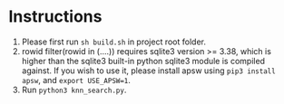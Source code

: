 # Instructions
1. Please first run `sh build.sh` in project root folder.
2. rowid filter(rowid in (....)) requires sqlite3 version >= 3.38, which is higher than the sqlite3 built-in python sqlite3 module is compiled against.
If you wish to use it, please install apsw using `pip3 install apsw`, and `export USE_APSW=1`.
3. Run `python3 knn_search.py`.